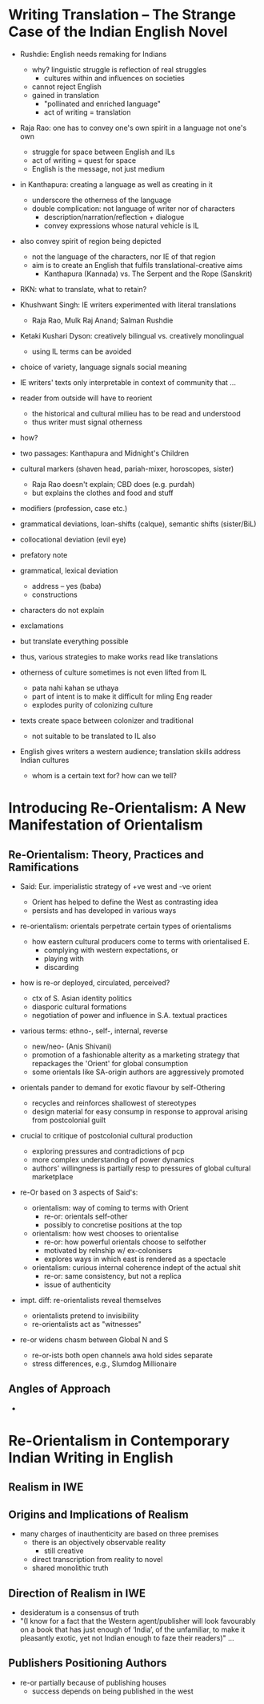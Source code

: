 # Writing Translation – The Strange Case of the Indian English Novel
* Rushdie: English needs remaking for Indians
    * why? linguistic struggle is reflection of real struggles
        * cultures within and influences on societies
    * cannot reject English
    * gained in translation
        * "pollinated and enriched language"
        * act of writing = translation

* Raja Rao: one has to convey one's own spirit in a language not one's own
    * struggle for space between English and ILs
    * act of writing = quest for space
    * English is the message, not just medium

* in Kanthapura: creating a language as well as creating in it
    * underscore the otherness of the language
    * double complication: not language of writer nor of characters
        * description/narration/reflection + dialogue
        * convey expressions whose natural vehicle is IL

* also convey spirit of region being depicted
    * not the language of the characters, nor IE of that region
    * aim is to create an English that fulfils translational-creative aims
        * Kanthapura (Kannada) vs. The Serpent and the Rope (Sanskrit)
* RKN: what to translate, what to retain?

* Khushwant Singh: IE writers experimented with literal translations
    * Raja Rao, Mulk Raj Anand; Salman Rushdie
* Ketaki Kushari Dyson: creatively bilingual vs. creatively monolingual
    * using IL terms can be avoided

* choice of variety, language signals social meaning

* IE writers' texts only interpretable in context of community that ...
* reader from outside will have to reorient
    * the historical and cultural milieu has to be read and understood
    * thus writer must signal otherness

* how?
* two passages: Kanthapura and Midnight's Children

* cultural markers (shaven head, pariah-mixer, horoscopes, sister)
    * Raja Rao doesn't explain; CBD does (e.g. purdah)
    * but explains the clothes and food and stuff
* modifiers (profession, case etc.)
* grammatical deviations, loan-shifts (calque), semantic shifts (sister/BiL)
* collocational deviation (evil eye)

* prefatory note
* grammatical, lexical deviation
    * address – yes (baba)
    * constructions
* characters do not explain
* exclamations
* but translate everything possible

* thus, various strategies to make works read like translations
* otherness of culture sometimes is not even lifted from IL
    * pata nahi kahan se uthaya
    * part of intent is to make it difficult for mling Eng reader
    * explodes purity of colonizing culture
* texts create space between colonizer and traditional
    * not suitable to be translated to IL also

* English gives writers a western audience; translation skills address Indian cultures
    * whom is a certain text for? how can we tell?

# Introducing Re-Orientalism: A New Manifestation of Orientalism
## Re-Orientalism: Theory, Practices and Ramifications
* Said: Eur. imperialistic strategy of +ve west and -ve orient
    * Orient has helped to define the West as contrasting idea
    * persists and has developed in various ways
* re-orientalism: orientals perpetrate certain types of orientalisms
    * how eastern cultural producers come to terms with orientalised E.
        * complying with western expectations, or
        * playing with
        * discarding
* how is re-or deployed, circulated, perceived?
    * ctx of S. Asian identity politics
    * diasporic cultural formations
    * negotiation of power and influence in S.A. textual practices
* various terms: ethno-, self-, internal, reverse
    * new/neo- (Anis Shivani)
    * promotion of a fashionable alterity as a marketing strategy that repackages the 'Orient' for global consumption
    * some orientals like SA-origin authors are aggressively promoted

* orientals pander to demand for exotic flavour by self-Othering
    * recycles and reinforces shallowest of stereotypes
    * design material for easy consump in response to approval arising from postcolonial guilt

* crucial to critique of postcolonial cultural production
    * exploring pressures and contradictions of pcp
    * more complex understanding of power dynamics
    * authors' willingness is partially resp to pressures of global cultural marketplace

* re-Or based on 3 aspects of Said's:
    * orientalism: way of coming to terms with Orient
        * re-or: orientals self-other
        * possibly to concretise positions at the top
    * orientalism: how west chooses to orientalise
        * re-or: how powerful orientals choose to selfother
        * motivated by relnship w/ ex-colonisers
        * explores ways in which east is rendered as a spectacle
    * orientalism: curious internal coherence indept of the actual shit
        * re-or: same consistency, but not a replica
        * issue of authenticity

* impt. diff: re-orientalists reveal themselves
    * orientalists pretend to invisibility
    * re-orientalists act as "witnesses"

* re-or widens chasm between Global N and S
    * re-or-ists both open channels awa hold sides separate
    * stress differences, e.g., Slumdog Millionaire

## Angles of Approach
-

# Re-Orientalism in Contemporary Indian Writing in English
## Realism in IWE
## Origins and Implications of Realism
* many charges of inauthenticity are based on three premises
    * there is an objectively observable reality
        * still creative
    * direct transcription from reality to novel
    * shared monolithic truth
## Direction of Realism in IWE
* desideratum is a consensus of truth
* "(I know for a fact that the Western agent/publisher will look favourably on a book that has just enough of ‘India’, of the unfamiliar, to make it pleasantly exotic, yet not Indian enough to faze their readers)"
...
## Publishers Positioning Authors
* re-or partially because of publishing houses
    * success depends on being published in the west
